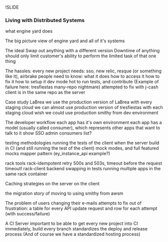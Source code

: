 !SLIDE
### Living with Distributed Systems

what engine yard does

The big picture
  view of engine yard and all of it's systems

The ideal
  Swap out anything with a different version
  Downtime of anything should only limit customer's ability to perform the limited task of that one thing

The hassles:
  every new project needs:
    sso, new relic, resque (or something like it), airbrake
    people need to know:
      what it does
      how to access it
      how to fix it
      how to setup it dev mode
      hot to run tests, and contribute
        (Example of failure here: tresfiestas many-repo nightmare)
          attempted to fix with j-cash client is in the same repo as the server

Case study LaBrea
  we use the production version of LaBrea with every staging cloud
  we can almost use production version of tresfiestas with each staging cloud
  wish we could use production smithy from dev environment

The developer workflow
  each app has it's own environment
  each app has a model (usually called consumer), which represents other apps that want to talk to it
    show SSO admin consumers list?

testing methodologies
  running the tests of the client when the server build in CI
  (and still running the test of the client)
  mock modes, and full featured mocks
  mapper pattern
    (ey_instance_api example?)

rack tools
  rack-idempotent
    retry 500s and 503s, timeout before the request timeout!
  rack-client
    backend swapping in tests
    running multiple apps in the same rack container

Caching strategies
  on the server
  on the client

the migration
  story of moving to using smithy from awsm

The problem of users changing their e-mails
  attempts to fix out of frustration:
    a table for every API update request and row for each attempt (with success/failure)

A CI Server
  important to be able to get every new project into CI immediately, build every branch
  standardizes the deploy and release process
  (And of course we have a standardized hosting process)



